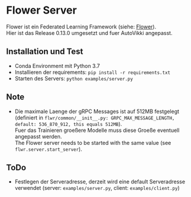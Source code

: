# Flower Server

Flower ist ein Federated Learning Framework (siehe: [Flower](https://github.com/adap/flower)). <br>
Hier ist das Release 0.13.0 umgesetzt und fuer AutoVikki angepasst.

## Installation und Test

- Conda Environment mit Python 3.7
- Installieren der requirements: `pip install -r requirements.txt`
- Starten des Servers: `python examples/server.py`

## Note

- Die maximale Laenge der gRPC Messages ist auf 512MB festgelegt (definiert in `flwr/common/__init__.py: GRPC_MAX_MESSAGE_LENGTH, default: 536_870_912, this equals 512MB`).<br> Fuer das Trainieren groeßere Modelle muss diese Groeße eventuell angepasst werden. <br> The Flower server needs to be started with the same value (see `flwr.server.start_server`).

## ToDo

- Festlegen der Serveradresse, derzeit wird eine default Serveradresse verwendet (server: `examples/server.py`, client: `examples/client.py`)

